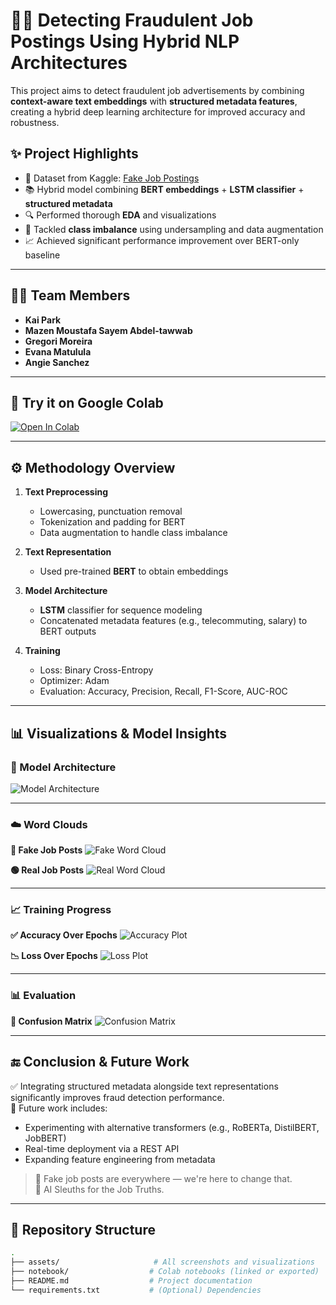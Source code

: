 # 🕵️‍♂️ Detecting Fraudulent Job Postings Using Hybrid NLP Architectures

This project aims to detect fraudulent job advertisements by combining **context-aware text embeddings** with **structured metadata features**, creating a hybrid deep learning architecture for improved accuracy and robustness.

## ✨ Project Highlights

- 📄 Dataset from Kaggle: [Fake Job Postings](https://www.kaggle.com/datasets/shivamb/real-or-fake-fake-jobposting-prediction)
- 📚 Hybrid model combining **BERT embeddings** + **LSTM classifier** + **structured metadata**
- 🔍 Performed thorough **EDA** and visualizations
- 🎯 Tackled **class imbalance** using undersampling and data augmentation
- 📈 Achieved significant performance improvement over BERT-only baseline

---

## 🧑‍💻 Team Members

- **Kai Park**
- **Mazen Moustafa Sayem Abdel-tawwab**
- **Gregori Moreira**
- **Evana Matulula**
- **Angie Sanchez**

---

## 🚀 Try it on Google Colab

[![Open In Colab](https://colab.research.google.com/assets/colab-badge.svg)](https://colab.research.google.com/drive/1JipkpgEHOkEoybPXGLBUO_ADa7oEy1Ts)

---

## ⚙️ Methodology Overview

1. **Text Preprocessing**  
   - Lowercasing, punctuation removal  
   - Tokenization and padding for BERT  
   - Data augmentation to handle class imbalance

2. **Text Representation**  
   - Used pre-trained **BERT** to obtain embeddings

3. **Model Architecture**  
   - **LSTM** classifier for sequence modeling  
   - Concatenated metadata features (e.g., telecommuting, salary) to BERT outputs

4. **Training**  
   - Loss: Binary Cross-Entropy  
   - Optimizer: Adam  
   - Evaluation: Accuracy, Precision, Recall, F1-Score, AUC-ROC

---

## 📊 Visualizations & Model Insights

### 🧠 Model Architecture
![Model Architecture](assets/Model%20Architecture.png)

---

### ☁️ Word Clouds

**🔴 Fake Job Posts**
![Fake Word Cloud](assets/fake%20wordcloud.png)

**🟢 Real Job Posts**
![Real Word Cloud](assets/real%20wordcloud.png)

---

### 📈 Training Progress

**✅ Accuracy Over Epochs**
![Accuracy Plot](assets/acc%20plot.png)

**📉 Loss Over Epochs**
![Loss Plot](assets/loss%20plot.png)

---

### 📊 Evaluation

**🧾 Confusion Matrix**
![Confusion Matrix](assets/confusion%20matrix.png)

---

## 🔚 Conclusion & Future Work

✅ Integrating structured metadata alongside text representations significantly improves fraud detection performance.  
🔄 Future work includes:

- Experimenting with alternative transformers (e.g., RoBERTa, DistilBERT, JobBERT)
- Real-time deployment via a REST API
- Expanding feature engineering from metadata

> 🧠 Fake job posts are everywhere — we're here to change that.  
> 💼 AI Sleuths for the Job Truths.

---

## 📁 Repository Structure

```bash
.
├── assets/                     # All screenshots and visualizations
├── notebook/                  # Colab notebooks (linked or exported)
├── README.md                  # Project documentation
└── requirements.txt           # (Optional) Dependencies
